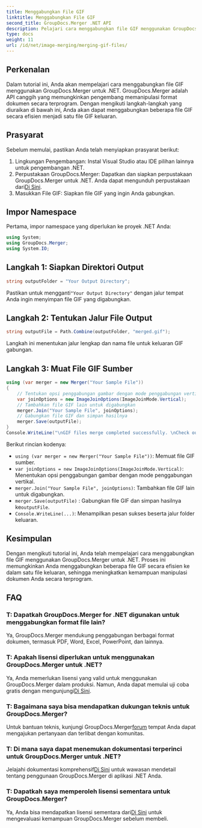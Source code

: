 ```yaml
---
title: Menggabungkan File GIF
linktitle: Menggabungkan File GIF
second_title: GroupDocs.Merger .NET API
description: Pelajari cara menggabungkan file GIF menggunakan GroupDocs.Merger untuk .NET. Gabungkan beberapa GIF secara terprogram dengan petunjuk langkah demi langkah.
type: docs
weight: 11
url: /id/net/image-merging/merging-gif-files/
---
```

## Perkenalan
Dalam tutorial ini, Anda akan mempelajari cara menggabungkan file GIF menggunakan GroupDocs.Merger untuk .NET. GroupDocs.Merger adalah API canggih yang memungkinkan pengembang memanipulasi format dokumen secara terprogram. Dengan mengikuti langkah-langkah yang diuraikan di bawah ini, Anda akan dapat menggabungkan beberapa file GIF secara efisien menjadi satu file GIF keluaran.
## Prasyarat
Sebelum memulai, pastikan Anda telah menyiapkan prasyarat berikut:
1. Lingkungan Pengembangan: Instal Visual Studio atau IDE pilihan lainnya untuk pengembangan .NET.
2.  Perpustakaan GroupDocs.Merger: Dapatkan dan siapkan perpustakaan GroupDocs.Merger untuk .NET. Anda dapat mengunduh perpustakaan dari[Di Sini](https://releases.groupdocs.com/merger/net/).
3. Masukkan File GIF: Siapkan file GIF yang ingin Anda gabungkan.

## Impor Namespace
Pertama, impor namespace yang diperlukan ke proyek .NET Anda:
```csharp
using System; 
using GroupDocs.Merger;
using System.IO;
```
## Langkah 1: Siapkan Direktori Output
```csharp
string outputFolder = "Your Output Directory";
```
 Pastikan untuk mengganti`"Your Output Directory"` dengan jalur tempat Anda ingin menyimpan file GIF yang digabungkan.
## Langkah 2: Tentukan Jalur File Output
```csharp
string outputFile = Path.Combine(outputFolder, "merged.gif");
```
Langkah ini menentukan jalur lengkap dan nama file untuk keluaran GIF gabungan.
## Langkah 3: Muat File GIF Sumber
```csharp
using (var merger = new Merger("Your Sample File"))
{
    // Tentukan opsi penggabungan gambar dengan mode penggabungan vertikal
    var joinOptions = new ImageJoinOptions(ImageJoinMode.Vertical);
    // Tambahkan file GIF lain untuk digabungkan
    merger.Join("Your Sample File", joinOptions);
    // Gabungkan file GIF dan simpan hasilnya
    merger.Save(outputFile);
}
Console.WriteLine("\nGIF files merge completed successfully. \nCheck output in {0}", outputFolder);
```
Berikut rincian kodenya:
- `using (var merger = new Merger("Your Sample File"))`: Memuat file GIF sumber.
- `var joinOptions = new ImageJoinOptions(ImageJoinMode.Vertical)`: Menentukan opsi penggabungan gambar dengan mode penggabungan vertikal.
- `merger.Join("Your Sample File", joinOptions)`: Tambahkan file GIF lain untuk digabungkan.
- `merger.Save(outputFile)` : Gabungkan file GIF dan simpan hasilnya ke`outputFile`.
- `Console.WriteLine(...)`: Menampilkan pesan sukses beserta jalur folder keluaran.

## Kesimpulan
Dengan mengikuti tutorial ini, Anda telah mempelajari cara menggabungkan file GIF menggunakan GroupDocs.Merger untuk .NET. Proses ini memungkinkan Anda menggabungkan beberapa file GIF secara efisien ke dalam satu file keluaran, sehingga meningkatkan kemampuan manipulasi dokumen Anda secara terprogram.

## FAQ
### T: Dapatkah GroupDocs.Merger for .NET digunakan untuk menggabungkan format file lain?
Ya, GroupDocs.Merger mendukung penggabungan berbagai format dokumen, termasuk PDF, Word, Excel, PowerPoint, dan lainnya.
### T: Apakah lisensi diperlukan untuk menggunakan GroupDocs.Merger untuk .NET?
 Ya, Anda memerlukan lisensi yang valid untuk menggunakan GroupDocs.Merger dalam produksi. Namun, Anda dapat memulai uji coba gratis dengan mengunjungi[Di Sini](https://releases.groupdocs.com/).
### T: Bagaimana saya bisa mendapatkan dukungan teknis untuk GroupDocs.Merger?
 Untuk bantuan teknis, kunjungi GroupDocs.Merger[forum](https://forum.groupdocs.com/c/merger/32) tempat Anda dapat mengajukan pertanyaan dan terlibat dengan komunitas.
### T: Di mana saya dapat menemukan dokumentasi terperinci untuk GroupDocs.Merger untuk .NET?
 Jelajahi dokumentasi komprehensif[Di Sini](https://reference.groupdocs.com/merger/net/) untuk wawasan mendetail tentang penggunaan GroupDocs.Merger di aplikasi .NET Anda.
### T: Dapatkah saya memperoleh lisensi sementara untuk GroupDocs.Merger?
 Ya, Anda bisa mendapatkan lisensi sementara dari[Di Sini](https://purchase.groupdocs.com/temporary-license/) untuk mengevaluasi kemampuan GroupDocs.Merger sebelum membeli.